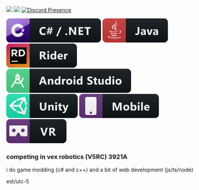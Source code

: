 ![](http://github-profile-summary-cards.vercel.app/api/cards/profile-details?username=Dooomsickle&theme=github_dark) 
![](http://github-profile-summary-cards.vercel.app/api/cards/productive-time?username=Dooomsickle&theme=github_dark&utcOffset=8) 
[![Discord Presence](https://lanyard.cnrad.dev/api/952109474091532298)](https://discord.com/users/952109474091532298)

![](https://github.com/MikeCodesDotNET/ColoredBadges/blob/master/svg/dev/languages/csharp_dotnet.svg)
![](https://github.com/MikeCodesDotNET/ColoredBadges/blob/master/svg/dev/languages/java.svg)
![](https://github.com/MikeCodesDotNET/ColoredBadges/blob/master/svg/dev/tools/jetbrains_rider.svg)
![](https://github.com/MikeCodesDotNET/ColoredBadges/blob/master/svg/dev/tools/android_studio.svg)
![](https://github.com/MikeCodesDotNET/ColoredBadges/blob/master/svg/dev/frameworks/unity.svg)
![](https://github.com/MikeCodesDotNET/ColoredBadges/blob/master/svg/dev/misc/mobile.svg)
![](https://github.com/MikeCodesDotNET/ColoredBadges/blob/master/svg/dev/misc/vr.svg)

### <b>competing in vex robotics (V5RC) 3921A</b>

i do game modding (c# and c++) and a bit of web development (js/ts/node)

est/utc-5
